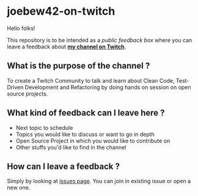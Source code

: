 # joebew42-on-twitch

Hello folks!

This repository is to be intended as a *public feedback box* where you can leave a feedback about [**my channel on Twitch**](https://www.twitch.tv/joebew42).

## What is the purpose of the channel ?

To create a Twitch Community to talk and learn about Clean Code, Test-Driven Development and Refactoring by doing hands on session on open source projects.

## What kind of feedback can I leave here ?

* Next topic to schedule
* Topics you would like to discuss or want to go in depth
* Open Source Project in which you would like to contribute on
* Other stuffs you'd like to find in the channel

## How can I leave a feedback ?

Simply by looking at [issues page](https://github.com/joebew42/joebew42-on-twitch/issues). You can join in existing issue or open a new one.
